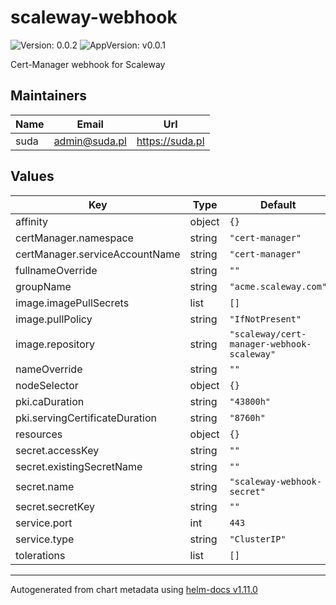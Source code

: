 # scaleway-webhook

![Version: 0.0.2](https://img.shields.io/badge/Version-0.0.2-informational?style=flat-square) ![AppVersion: v0.0.1](https://img.shields.io/badge/AppVersion-v0.0.1-informational?style=flat-square)

Cert-Manager webhook for Scaleway

## Maintainers

| Name | Email | Url |
| ---- | ------ | --- |
| suda | <admin@suda.pl> | <https://suda.pl> |

## Values

| Key | Type | Default | Description |
|-----|------|---------|-------------|
| affinity | object | `{}` |  |
| certManager.namespace | string | `"cert-manager"` |  |
| certManager.serviceAccountName | string | `"cert-manager"` |  |
| fullnameOverride | string | `""` |  |
| groupName | string | `"acme.scaleway.com"` |  |
| image.imagePullSecrets | list | `[]` |  |
| image.pullPolicy | string | `"IfNotPresent"` |  |
| image.repository | string | `"scaleway/cert-manager-webhook-scaleway"` |  |
| nameOverride | string | `""` |  |
| nodeSelector | object | `{}` |  |
| pki.caDuration | string | `"43800h"` |  |
| pki.servingCertificateDuration | string | `"8760h"` |  |
| resources | object | `{}` |  |
| secret.accessKey | string | `""` |  |
| secret.existingSecretName | string | `""` |  |
| secret.name | string | `"scaleway-webhook-secret"` |  |
| secret.secretKey | string | `""` |  |
| service.port | int | `443` |  |
| service.type | string | `"ClusterIP"` |  |
| tolerations | list | `[]` |  |

----------------------------------------------
Autogenerated from chart metadata using [helm-docs v1.11.0](https://github.com/norwoodj/helm-docs/releases/v1.11.0)
